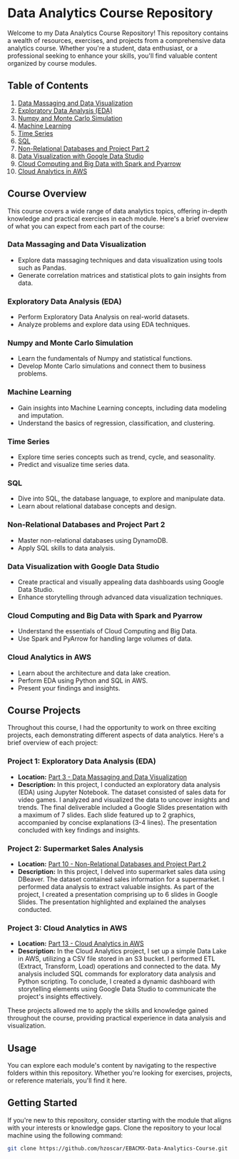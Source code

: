 # Data Analytics Course Repository

Welcome to my Data Analytics Course Repository! This repository contains a wealth of resources, exercises, and projects from a comprehensive data analytics course. Whether you're a student, data enthusiast, or a professional seeking to enhance your skills, you'll find valuable content organized by course modules.

## Table of Contents

1. [Data Massaging and Data Visualization](#data-massaging-and-data-visualization)
2. [Exploratory Data Analysis (EDA)](#exploratory-data-analysis-eda)
3. [Numpy and Monte Carlo Simulation](#numpy-and-monte-carlo-simulation)
4. [Machine Learning](#machine-learning)
5. [Time Series](#time-series)
6. [SQL](#sql)
7. [Non-Relational Databases and Project Part 2](#non-relational-databases-and-project-part-2)
8. [Data Visualization with Google Data Studio](#data-visualization-with-google-data-studio)
9. [Cloud Computing and Big Data with Spark and Pyarrow](#cloud-computing-and-big-data-with-spark-and-pyarrow)
10. [Cloud Analytics in AWS](#cloud-analytics-in-aws)

## Course Overview

This course covers a wide range of data analytics topics, offering in-depth knowledge and practical exercises in each module. Here's a brief overview of what you can expect from each part of the course:

### Data Massaging and Data Visualization

- Explore data massaging techniques and data visualization using tools such as Pandas.
- Generate correlation matrices and statistical plots to gain insights from data.

### Exploratory Data Analysis (EDA)

- Perform Exploratory Data Analysis on real-world datasets.
- Analyze problems and explore data using EDA techniques.

### Numpy and Monte Carlo Simulation

- Learn the fundamentals of Numpy and statistical functions.
- Develop Monte Carlo simulations and connect them to business problems.

### Machine Learning

- Gain insights into Machine Learning concepts, including data modeling and imputation.
- Understand the basics of regression, classification, and clustering.

### Time Series

- Explore time series concepts such as trend, cycle, and seasonality.
- Predict and visualize time series data.

### SQL

- Dive into SQL, the database language, to explore and manipulate data.
- Learn about relational database concepts and design.

### Non-Relational Databases and Project Part 2

- Master non-relational databases using DynamoDB.
- Apply SQL skills to data analysis.

### Data Visualization with Google Data Studio

- Create practical and visually appealing data dashboards using Google Data Studio.
- Enhance storytelling through advanced data visualization techniques.

### Cloud Computing and Big Data with Spark and Pyarrow

- Understand the essentials of Cloud Computing and Big Data.
- Use Spark and PyArrow for handling large volumes of data.

### Cloud Analytics in AWS

- Learn about the architecture and data lake creation.
- Perform EDA using Python and SQL in AWS.
- Present your findings and insights.

## Course Projects

Throughout this course, I had the opportunity to work on three exciting projects, each demonstrating different aspects of data analytics. Here's a brief overview of each project:

### Project 1: Exploratory Data Analysis (EDA)

- **Location:** [Part 3 - Data Massaging and Data Visualization](/Part%203%20-%20Data%20Massaging%20and%20Data%20Visualization)
- **Description:** In this project, I conducted an exploratory data analysis (EDA) using Jupyter Notebook. The dataset consisted of sales data for video games. I analyzed and visualized the data to uncover insights and trends. The final deliverable included a Google Slides presentation with a maximum of 7 slides. Each slide featured up to 2 graphics, accompanied by concise explanations (3-4 lines). The presentation concluded with key findings and insights.

### Project 2: Supermarket Sales Analysis

- **Location:** [Part 10 - Non-Relational Databases and Project Part 2](/Part%2010%20-%20Non-Relational%20Databases%20and%20Project%20Part%202)
- **Description:** In this project, I delved into supermarket sales data using DBeaver. The dataset contained sales information for a supermarket. I performed data analysis to extract valuable insights. As part of the project, I created a presentation comprising up to 6 slides in Google Slides. The presentation highlighted and explained the analyses conducted.

### Project 3: Cloud Analytics in AWS

- **Location:** [Part 13 - Cloud Analytics in AWS](/Part%2013%20-%20Cloud%20Analytics%20in%20AWS)
- **Description:** In the Cloud Analytics project, I set up a simple Data Lake in AWS, utilizing a CSV file stored in an S3 bucket. I performed ETL (Extract, Transform, Load) operations and connected to the data. My analysis included SQL commands for exploratory data analysis and Python scripting. To conclude, I created a dynamic dashboard with storytelling elements using Google Data Studio to communicate the project's insights effectively.

These projects allowed me to apply the skills and knowledge gained throughout the course, providing practical experience in data analysis and visualization.

## Usage

You can explore each module's content by navigating to the respective folders within this repository. Whether you're looking for exercises, projects, or reference materials, you'll find it here.

## Getting Started

If you're new to this repository, consider starting with the module that aligns with your interests or knowledge gaps. Clone the repository to your local machine using the following command:

```bash
git clone https://github.com/hzoscar/EBACMX-Data-Analytics-Course.git

